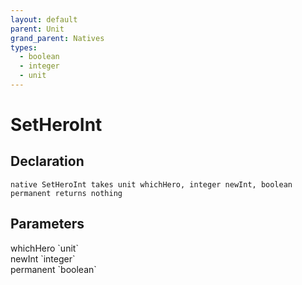 ```yaml
---
layout: default
parent: Unit
grand_parent: Natives
types:
  - boolean
  - integer
  - unit
---
```


# SetHeroInt

## Declaration

```
native SetHeroInt takes unit whichHero, integer newInt, boolean permanent returns nothing
```

## Parameters
<dl>
  <dt>whichHero `unit`</dt>
  <dd></dd>

  <dt>newInt `integer`</dt>
  <dd></dd>

  <dt>permanent `boolean`</dt>
  <dd></dd>
</dl>